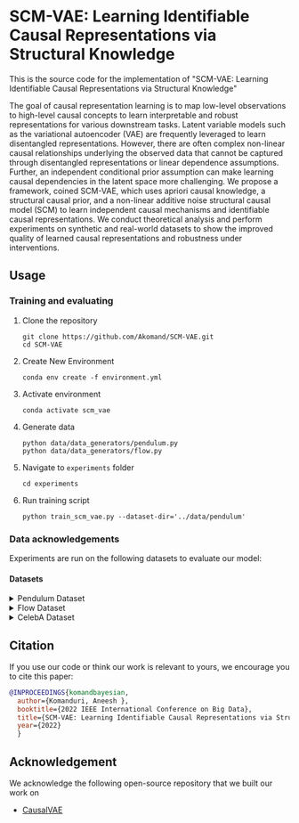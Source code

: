 # SCM-VAE: Learning Identifiable Causal Representations via Structural Knowledge
This is the source code for the implementation of "SCM-VAE: Learning Identifiable Causal Representations via Structural Knowledge" 

The goal of causal representation learning is to map low-level observations to high-level causal concepts to learn interpretable and robust representations for various downstream tasks. Latent variable models such as the variational autoencoder (VAE) are frequently leveraged to learn disentangled representations. However, there are often complex non-linear causal relationships underlying the observed data that cannot be captured through disentangled representations or linear dependence assumptions. Further, an independent conditional prior assumption can make learning causal dependencies in the latent space more challenging. We propose a framework, coined SCM-VAE, which uses apriori causal knowledge, a structural causal prior, and a non-linear additive noise structural causal model (SCM) to learn independent causal mechanisms and identifiable causal representations. We conduct theoretical analysis and perform experiments on synthetic and real-world datasets to show the improved quality of learned causal representations and robustness under interventions.



## Usage

### Training and evaluating 

1. Clone the repository

     ```
     git clone https://github.com/Akomand/SCM-VAE.git
     cd SCM-VAE
     ```

2. Create New Environment

    ```
    conda env create -f environment.yml
    ```

3. Activate environment

    ```
    conda activate scm_vae
    ```

4. Generate data

    ```
    python data/data_generators/pendulum.py
    python data/data_generators/flow.py
    ```

5. Navigate to `experiments` folder

    ```
    cd experiments
    ```

6. Run training script

    ```
    python train_scm_vae.py --dataset-dir='../data/pendulum'
    ```


### Data acknowledgements
Experiments are run on the following datasets to evaluate our model:

#### Datasets
<details closed>
<summary>Pendulum Dataset</summary>

[Link to dataset](https://github.com/huawei-noah/trustworthyAI/tree/master/research/CausalVAE/causal_data)
</details>

<details closed>
<summary>Flow Dataset</summary>

[Link to dataset](https://github.com/huawei-noah/trustworthyAI/tree/master/research/CausalVAE/causal_data)
</details>

<details closed>
<summary>CelebA Dataset</summary>

[Link to dataset](https://mmlab.ie.cuhk.edu.hk/projects/CelebA.html)
</details>

## Citation

If you use our code or think our work is relevant to yours, we encourage you to cite this paper:

```bibtex
@INPROCEEDINGS{komandbayesian,
  author={Komanduri, Aneesh },
  booktitle={2022 IEEE International Conference on Big Data}, 
  title={SCM-VAE: Learning Identifiable Causal Representations via Structural Knowledge}, 
  year={2022}
  }
```


## Acknowledgement
We acknowledge the following open-source repository that we built our work on
- [CausalVAE](https://github.com/huawei-noah/trustworthyAI/tree/master/research/CausalVAE)
